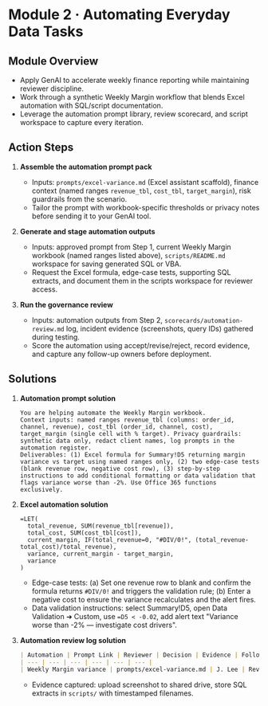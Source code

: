# Module 2 · Automating Everyday Data Tasks

## Module Overview
- Apply GenAI to accelerate weekly finance reporting while maintaining reviewer discipline.
- Work through a synthetic Weekly Margin workflow that blends Excel automation with SQL/script documentation.
- Leverage the automation prompt library, review scorecard, and script workspace to capture every iteration.

## Action Steps
1. **Assemble the automation prompt pack**
   - Inputs: `prompts/excel-variance.md` (Excel assistant scaffold), finance context (named ranges `revenue_tbl`, `cost_tbl`, `target_margin`), risk guardrails from the scenario.
   - Tailor the prompt with workbook-specific thresholds or privacy notes before sending it to your GenAI tool.

2. **Generate and stage automation outputs**
   - Inputs: approved prompt from Step 1, current Weekly Margin workbook (named ranges listed above), `scripts/README.md` workspace for saving generated SQL or VBA.
   - Request the Excel formula, edge-case tests, supporting SQL extracts, and document them in the scripts workspace for reviewer access.

3. **Run the governance review**
   - Inputs: automation outputs from Step 2, `scorecards/automation-review.md` log, incident evidence (screenshots, query IDs) gathered during testing.
   - Score the automation using accept/revise/reject, record evidence, and capture any follow-up owners before deployment.

## Solutions
1. **Automation prompt solution**
   ```text
   You are helping automate the Weekly Margin workbook.
   Context inputs: named ranges revenue_tbl (columns: order_id, channel, revenue), cost_tbl (order_id, channel, cost), target_margin (single cell with % target). Privacy guardrails: synthetic data only, redact client names, log prompts in the automation register.
   Deliverables: (1) Excel formula for Summary!D5 returning margin variance vs target using named ranges only, (2) two edge-case tests (blank revenue row, negative cost row), (3) step-by-step instructions to add conditional formatting or data validation that flags variance worse than -2%. Use Office 365 functions exclusively.
   ```

2. **Excel automation solution**
   ```excel
   =LET(
     total_revenue, SUM(revenue_tbl[revenue]),
     total_cost, SUM(cost_tbl[cost]),
     current_margin, IF(total_revenue=0, "#DIV/0!", (total_revenue-total_cost)/total_revenue),
     variance, current_margin - target_margin,
     variance
   )
   ```
   - Edge-case tests: (a) Set one revenue row to blank and confirm the formula returns `#DIV/0!` and triggers the validation rule; (b) Enter a negative cost to ensure the variance recalculates and the alert fires.
   - Data validation instructions: select Summary!D5, open Data Validation ➜ Custom, use `=D5 < -0.02`, add alert text "Variance worse than -2% — investigate cost drivers".

3. **Automation review log solution**
   ```markdown
   | Automation | Prompt Link | Reviewer | Decision | Evidence | Follow-up |
   | --- | --- | --- | --- | --- | --- |
   | Weekly Margin variance | prompts/excel-variance.md | J. Lee | Revise | Screenshot: validation rule + formula trace | Add unit test for negative revenue |
   ```
   - Evidence captured: upload screenshot to shared drive, store SQL extracts in `scripts/` with timestamped filenames.
